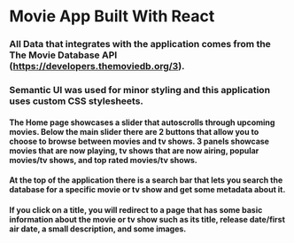 # Movie App Built With React

### All Data that integrates with the application comes from the The Movie Database API (https://developers.themoviedb.org/3).

### Semantic UI was used for minor styling and this application uses custom CSS stylesheets.

#### The Home page showcases a slider that autoscrolls through upcoming movies. Below the main slider there are 2 buttons that allow you to choose to browse between movies and tv shows. 3 panels showcase movies that are now playing, tv shows that are now airing, popular movies/tv shows, and top rated movies/tv shows.

#### At the top of the application there is a search bar that lets you search the database for a specific movie or tv show and get some metadata about it.

#### If you click on a title, you will redirect to a page that has some basic information about the movie or tv show such as its title, release date/first air date, a small description, and some images.
